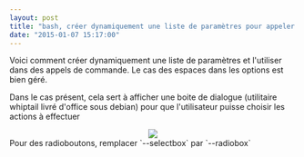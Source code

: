 ```yaml
---
layout: post
title: "bash, créer dynamiquement une liste de paramètres pour appeler une commande"
date: "2015-01-07 15:17:00"
---
```

Voici comment créer dynamiquement une liste de paramètres et l'utiliser dans des appels de commande.
Le cas des espaces dans les options est bien géré.

Dans le cas présent, cela sert à afficher une boite de dialogue (utilitaire whiptail livré d'office sous debian) pour que l'utilisateur puisse choisir les actions à effectuer

<script src="http://pastebin.com/embed_js.php?i=uZy4BzXn"></script>

<div class="separator" style="clear: both; text-align: center;"><a href="http://3.bp.blogspot.com/-yH5VoeAU5ao/VK1AKg6J0lI/AAAAAAAADzA/M2iI0dOv0m8/s1600/Capture%2Bdu%2B2015-01-07%2B15%3A17%3A54.png" imageanchor="1" style="margin-left: 1em; margin-right: 1em;"><img border="0" src="http://3.bp.blogspot.com/-yH5VoeAU5ao/VK1AKg6J0lI/AAAAAAAADzA/M2iI0dOv0m8/s320/Capture%2Bdu%2B2015-01-07%2B15%3A17%3A54.png" /></a></div>  Pour des radioboutons, remplacer `--selectbox` par `--radiobox`
